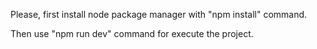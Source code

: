 Please, first install node package manager with "npm install" command.

Then use "npm run dev" command for execute the project.
